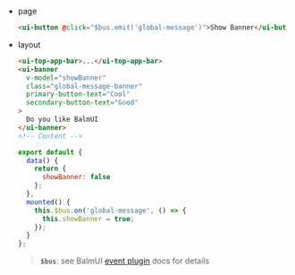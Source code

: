 - page

  ```html
  <ui-button @click="$bus.emit('global-message')">Show Banner</ui-button>
  ```

- layout

  ```html
  <ui-top-app-bar>...</ui-top-app-bar>
  <ui-banner
    v-model="showBanner"
    class="global-message-banner"
    primary-button-text="Cool"
    secondary-button-text="Good"
  >
    Do you like BalmUI
  </ui-banner>
  <!-- Content -->
  ```

  ```js
  export default {
    data() {
      return {
        showBanner: false
      };
    },
    mounted() {
      this.$bus.on('global-message', () => {
        this.showBanner = true;
      });
    }
  };
  ```

  > **`$bus`**: see BalmUI [event plugin](/#/misc/event) docs for details
